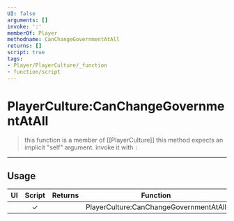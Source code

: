 ```yaml
---
UI: false
arguments: []
invoke: ':'
memberOf: Player
methodname: CanChangeGovernmentAtAll
returns: []
script: true
tags:
- Player/PlayerCulture/_function
- function/script
---
```

# PlayerCulture:CanChangeGovernmentAtAll
> this function is a member of [[PlayerCulture]]
> this method expects an implicit "self" argument. invoke it with `:`
-----
## Usage
|  UI | Script | Returns | Function | Arguments |
|:---:|:------:|-------:|:--------:|:---------|
| |✓||PlayerCulture:CanChangeGovernmentAtAll||
